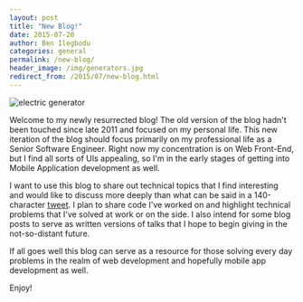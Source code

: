 ```yaml
---
layout: post
title: "New Blog!"
date: 2015-07-20
author: Ben Ilegbodu
categories: general
permalink: /new-blog/
header_image: /img/generators.jpg
redirect_from: /2015/07/new-blog.html
---
```


![electric generator]({{page.header_image}})

Welcome to my newly resurrected blog! The old version of the blog hadn't been touched since late 2011 and focused on my personal life. This new iteration of the blog should focus primarily on my professional life as a Senior Software Engineer. Right now my concentration is on Web Front-End, but I find all sorts of UIs appealing, so I'm in the early stages of getting into Mobile Application development as well.

I want to use this blog to share out technical topics that I find interesting and would like to discuss more deeply than what can be said in a 140-character [tweet](https://twitter.com/benmvp). I plan to share code I've worked on and highlight technical problems that I've solved at work or on the side. I also intend for some blog posts to serve as written versions of talks that I hope to begin giving in the not-so-distant future.

If all goes well this blog can serve as a resource for those solving every day problems in the realm of web development and hopefully mobile app development as well.

Enjoy!
